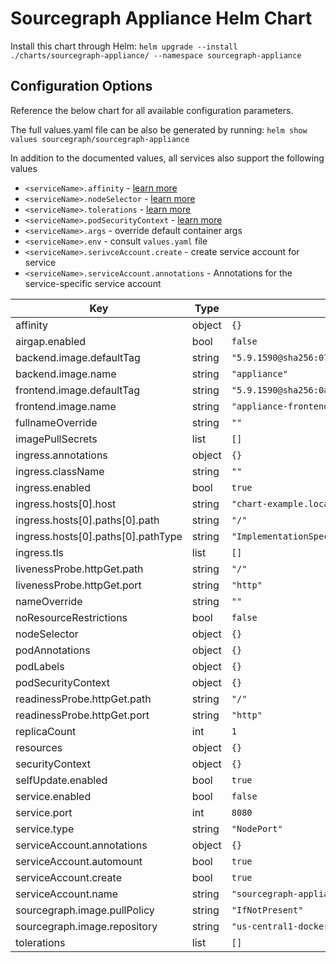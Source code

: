 <!--
  DO NOT EDIT README.md directly.
  README.md is automatically generated from README.md.gotmpl
-->

# Sourcegraph Appliance Helm Chart

Install this chart through Helm:
`helm upgrade --install ./charts/sourcegraph-appliance/ --namespace sourcegraph-appliance`

## Configuration Options

Reference the below chart for all available configuration parameters.

The full values.yaml file can be also be generated by running:
`helm show values sourcegraph/sourcegraph-appliance`

In addition to the documented values, all services also support the following values

- `<serviceName>.affinity` - [learn more](https://kubernetes.io/docs/concepts/scheduling-eviction/assign-pod-node/#affinity-and-anti-affinity)
- `<serviceName>.nodeSelector` - [learn more](https://kubernetes.io/docs/concepts/scheduling-eviction/assign-pod-node/#nodeselector)
- `<serviceName>.tolerations` - [learn more](https://kubernetes.io/docs/concepts/scheduling-eviction/taint-and-toleration/)
- `<serviceName>.podSecurityContext` - [learn more](https://kubernetes.io/docs/tasks/configure-pod-container/security-context/#set-the-security-context-for-a-pod)
- `<serviceName>.args` - override default container args
- `<serviceName>.env` - consult `values.yaml` file
- `<serviceName>.serivceAccount.create` - create service account for service
- `<serviceName>.serviceAccount.annotations` - Annotations for the service-specific service account

| Key | Type | Default | Description |
|-----|------|---------|-------------|
| affinity | object | `{}` |  |
| airgap.enabled | bool | `false` |  |
| backend.image.defaultTag | string | `"5.9.1590@sha256:07596aed59b0d9c85a0a57fecb3692e6d49b7c5d0ef3860888ae3e395da8d332"` |  |
| backend.image.name | string | `"appliance"` |  |
| frontend.image.defaultTag | string | `"5.9.1590@sha256:0a8bdedf3daf1899a8e509e85262c4cd4c79aa3803ac28dc270391137b5c2862"` |  |
| frontend.image.name | string | `"appliance-frontend"` |  |
| fullnameOverride | string | `""` |  |
| imagePullSecrets | list | `[]` |  |
| ingress.annotations | object | `{}` |  |
| ingress.className | string | `""` |  |
| ingress.enabled | bool | `true` |  |
| ingress.hosts[0].host | string | `"chart-example.local"` |  |
| ingress.hosts[0].paths[0].path | string | `"/"` |  |
| ingress.hosts[0].paths[0].pathType | string | `"ImplementationSpecific"` |  |
| ingress.tls | list | `[]` |  |
| livenessProbe.httpGet.path | string | `"/"` |  |
| livenessProbe.httpGet.port | string | `"http"` |  |
| nameOverride | string | `""` |  |
| noResourceRestrictions | bool | `false` |  |
| nodeSelector | object | `{}` |  |
| podAnnotations | object | `{}` |  |
| podLabels | object | `{}` |  |
| podSecurityContext | object | `{}` |  |
| readinessProbe.httpGet.path | string | `"/"` |  |
| readinessProbe.httpGet.port | string | `"http"` |  |
| replicaCount | int | `1` |  |
| resources | object | `{}` |  |
| securityContext | object | `{}` |  |
| selfUpdate.enabled | bool | `true` |  |
| service.enabled | bool | `false` |  |
| service.port | int | `8080` |  |
| service.type | string | `"NodePort"` |  |
| serviceAccount.annotations | object | `{}` |  |
| serviceAccount.automount | bool | `true` |  |
| serviceAccount.create | bool | `true` |  |
| serviceAccount.name | string | `"sourcegraph-appliance"` |  |
| sourcegraph.image.pullPolicy | string | `"IfNotPresent"` |  |
| sourcegraph.image.repository | string | `"us-central1-docker.pkg.dev/sourcegraph-ci/rfc795-internal"` |  |
| tolerations | list | `[]` |  |
